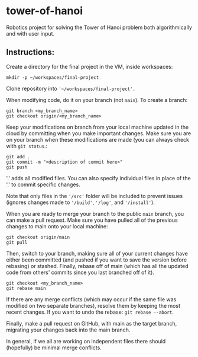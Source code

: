 # tower-of-hanoi
Robotics project for solving the Tower of Hanoi problem both algorithmically and with user input.

## Instructions:
Create a directory for the final project in the VM, inside workspaces: 
```
mkdir -p ~/workspaces/final-project
```
Clone repository into ```'~/workspaces/final-project'.```

When modifying code, do it on your branch (not ```main```). To create a branch:
```
git branch <my_branch_name>
git checkout origin/<my_branch_name>
```
Keep your modifications on branch from your local machine updated in the cloud by committing when you make important changes. Make sure you are on your branch when these modifications are made (you can always check with ```git status```.:
```
git add .
git commit -m "<description of commit here>"
git push
```
'.' adds all modified files. You can also specify individual files in place of the '.' to commit specific changes.

Note that only files in the ```'/src'``` folder will be included to prevent issues (ignores changes made to ```'/build'```, ```'/log'```, and ```'/install'```).

When you are ready to merge your branch to the public ```main``` branch, you can make a pull request. Make sure you have pulled all of the previous changes to main onto your local machine:
```
git checkout origin/main
git pull
```
Then, switch to your branch, making sure all of your current changes have either been committed (and pushed if you want to save the version before rebasing) or stashed. Finally, rebase off of main (which has all the updated code from others' commits since you last branched off of it).
```
git checkout <my_branch_name>
git rebase main
```
If there are any merge conflicts (which may occur if the same file was modified on two separate branches), resolve them by keeping the most recent changes. If you want to undo the rebase:
```git rebase --abort```.

Finally, make a pull request on GitHub, with main as the target branch, migrating your changes back into the main branch.

In general, if we all are working on independent files there should (hopefully) be minimal merge conflicts.

